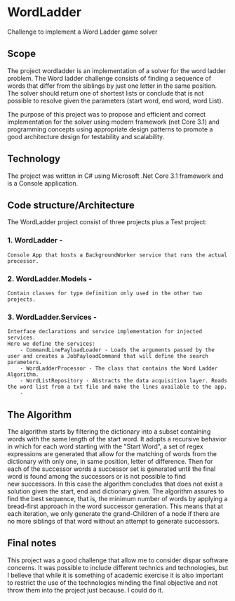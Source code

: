 # WordLadder
Challenge to implement a Word Ladder game solver

## Scope
The project wordladder is an implementation of a solver for the word ladder problem.
The Word ladder challenge consists of finding a sequence of words that differ from the siblings by just one letter in the same position.
The solver should return one of shortest lists or conclude that is not possible to resolve given the parameters (start word, end word, word List).

The purpose of this project was to propose and efficient and correct implementation for the solver using modern framework (net Core 3.1)
and programming concepts using appropriate design patterns to promote a good architecture design for testability and scalability. 

## Technology

The project was written in C# using Microsoft .Net Core 3.1 framework and is a Console application. 

## Code structure/Architecture

The WordLadder project consist of three projects plus a Test project:
### 1. WordLadder - 
    Console App that hosts a BackgroundWorker service that runs the actual processor.
### 2. WordLadder.Models - 
    Contain classes for type definition only used in the other two projects.
### 3. WordLadder.Services - 
    Interface declarations and service implementation for injected services.
    Here we define the services:
        - CommandLinePayloadLoader - Loads the arguments passed by the user and creates a JobPayloadCommand that will define the search parameters.
        - WordLadderProcessor - The class that contains the Word Ladder Algorithm.
        - WordListRepository - Abstracts the data acquisition layer. Reads the word list from a txt file and make the lines available to the app.
        - 

## The Algorithm

The algorithm starts by filtering the dictionary into a subset containing words with the same length of the start word.
It adopts a recursive behavior in which for each word starting with the "Start Word", a set of regex expressions are generated that allow for
the matching of words from the dictionary with only one, in same position, letter of difference. 
Then for each of the successor words a successor set is generated until the final word is found among the successors or is not possible to find  
new successors. In this case the algorithm concludes that does not exist a solution given the start, end and dictionary given.
The algorithm assures to find the best sequence, that is, the minimum number of words by applying a bread-first approach in the word successor generation.
This means that at each iteration, we only generate the grand-Children of a node if there are no more siblings of that word without an attempt to generate successors. 


## Final notes

This project was a good challenge that allow me to consider dispar software concerns. 
It was possible to include different technics and technologies, but I believe that while it is something of academic exercise 
it is also important to restrict the use of the technologies minding the final objective and not throw them into the project just because. 
I could do it.
